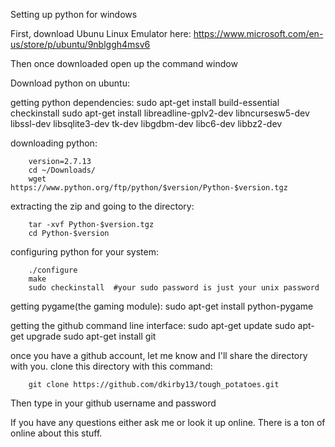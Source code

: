 Setting up python for windows

First, download Ubunu Linux Emulator here:
https://www.microsoft.com/en-us/store/p/ubuntu/9nblggh4msv6

Then once downloaded open up the command window

Download python on ubuntu:

getting python dependencies:
        sudo apt-get install build-essential checkinstall
        sudo apt-get install libreadline-gplv2-dev libncursesw5-dev libssl-dev libsqlite3-dev tk-dev libgdbm-dev libc6-dev libbz2-dev
        
downloading python:
    
        version=2.7.13
        cd ~/Downloads/
        wget https://www.python.org/ftp/python/$version/Python-$version.tgz
 
 
 extracting the zip and going to the directory:
 
        tar -xvf Python-$version.tgz
        cd Python-$version
configuring python for your system:
        
        ./configure
        make
        sudo checkinstall  #your sudo password is just your unix password
        
        
getting pygame(the gaming module):
        sudo apt-get install python-pygame
        
getting the github command line interface:
        sudo apt-get update
        sudo apt-get upgrade
        sudo apt-get install git

once you have a github account, let me know and I'll share the directory with you.
clone this directory with this command:

        git clone https://github.com/dkirby13/tough_potatoes.git
        
Then type in your github username and password

If you have any questions either ask me or look it up online. There is a ton of online about this stuff.

